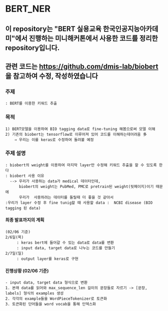# BERT_NER

## 이 repository는 "BERT 실용교육 한국인공지능아카데미"에서 진행하는 미니해커톤에서 사용한 코드를 정리한 repository입니다.
## 관련 코드는 https://github.com/dmis-lab/biobert 을 참고하여 수정, 작성하였습니다

### 주제
    : BERT를 이용한 키워드 추출

### 목적
    1) BERT모델을 이용하여 BIO tagging data로 fine-tuning 해봄으로써 모델 이해
    2) 기존의 biobert는 tensorflow로 이루어져 있어 코드를 이해하는데어려움 多 
        → 우리는 이를 keras로 수정하여 돌려볼 예정
        
### 주제 설명
    : biobert의 weight를 이용하여 마지막 layer만 수정해 키워드 추출을 할 수 있도록 한다
    : biobert 사용 이유
      --> 우리가 사용하는 data가 medical 데이터인데, 
          biobert의 weight는 PubMed, PMC로 pretrain된 weight(뒷페이지)이기 때문에  
          우리가  사용하려는 데이터를 돌릴때 더 좋을 것 같아서
    :우리가 layer 수정 후 fine tunig할 때 사용할 data :  NCBI disease (BIO tagging 된 data)


#### 최종 발표까지의 계획
    (02/06 기준)
    2/6일(목) 
         : keras bert에 들어갈 수 있는 data로 data를 변환
         : input data, target data로 나누는 코드를 만들기
    2/7일(일)
         : output layer를 keras로 구현


#### 진행상황 (02/06 기준)
    - input data, target data 형식으로 변환
    1. 본래 data를 읽어와 max_sequence_len 길이의 문장들로 자르기 -> [문장, labels] 형식의 examples 생성
    2. 각각의 example들을 WordPieceTokenizer로 토큰화
    3. 토큰화된 단어들을 word vocab을 통해 인덱스화

        

    
          




